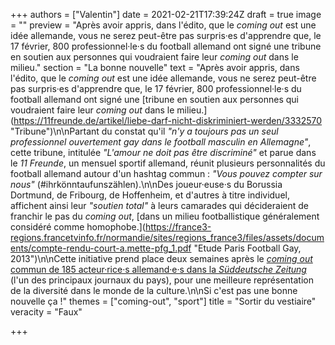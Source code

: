 +++
authors = ["Valentin"]
date = 2021-02-21T17:39:24Z
draft = true
image = ""
preview = "Après avoir appris, dans l'édito, que le _coming out_ est une idée allemande, vous ne serez peut-être pas surpris·es d'apprendre que, le 17 février, 800 professionnel·le·s du football allemand ont signé une tribune en soutien aux personnes qui voudraient faire leur _coming out_ dans le milieu."
section = "La bonne nouvelle"
text = "Après avoir appris, dans l'édito, que le _coming out_ est une idée allemande, vous ne serez peut-être pas surpris·es d'apprendre que, le 17 février, 800 professionnel·le·s du football allemand ont signé une [tribune en soutien aux personnes qui voudraient faire leur _coming out_ dans le milieu.](https://11freunde.de/artikel/liebe-darf-nicht-diskriminiert-werden/3332570  \"Tribune\")\n\nPartant du constat qu'il _\"n'y a toujours pas un seul professionnel ouvertement gay dans le football masculin en Allemagne\"_, cette tribune, intitulée _\"L'amour ne doit pas être discriminé\"_ et parue dans le _11 Freunde_, un mensuel sportif allemand, réunit plusieurs personnalités du football allemand autour d'un hashtag commun : _\"Vous pouvez compter sur nous\"_ (#ihrkönntaufunszählen).\n\nDes joueur·euse·s du Borussia Dortmund, de Fribourg, de Hoffenheim, et d'autres à titre individuel, affichent ainsi leur _\"soutien total\"_ à leurs camarades qui décideraient de franchir le pas du _coming out_, [dans un milieu footballistique généralement considéré comme homophobe.](https://france3-regions.francetvinfo.fr/normandie/sites/regions_france3/files/assets/documents/compte-rendu-court-a.mette-pfg_1.pdf  \"Etude Paris Football Gay, 2013\")\n\nCette initiative prend place deux semaines après le [_coming out_ commun de 185 acteur·rice·s allemand·e·s dans la _Süddeutsche Zeitung_](https://sz-magazin.sueddeutsche.de/kunst/schauspielerinnen-schauspieler-coming-out-89811?reduced=true) (l'un des principaux journaux du pays), pour une meilleure représentation de la diversité dans le monde de la culture.\n\nSi c'est pas une bonne nouvelle ça !"
themes = ["coming-out", "sport"]
title = "Sortir du vestiaire"
veracity = "Faux"

+++
